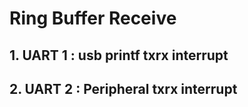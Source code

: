 # Ring Buffer Receive

## 1. UART 1 : usb printf txrx interrupt

## 2. UART 2 : Peripheral txrx interrupt
